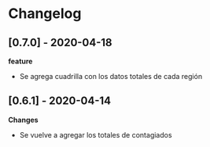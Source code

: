 # Changelog

## [0.7.0] - 2020-04-18

**feature**

+ Se agrega cuadrilla con los datos totales de cada región

## [0.6.1] - 2020-04-14
 
**Changes**

+ Se vuelve a agregar los totales de contagiados
